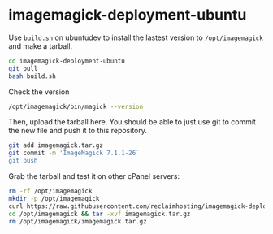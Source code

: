 # imagemagick-deployment-ubuntu

Use `build.sh` on ubuntudev to install the lastest version to `/opt/imagemagick` and make a tarball.
```bash
cd imagemagick-deployment-ubuntu
git pull
bash build.sh
```

Check the version
```bash
/opt/imagemagick/bin/magick --version
```

Then, upload the tarball here. You should be able to just use git to commit the new file and push it to this repository.
```bash
git add imagemagick.tar.gz
git commit -m 'ImageMagick 7.1.1-26`
git push
```

Grab the tarball and test it on other cPanel servers:
```bash
rm -rf /opt/imagemagick
mkdir -p /opt/imagemagick
curl https://raw.githubusercontent.com/reclaimhosting/imagemagick-deployment-ubuntu/main/imagemagick.tar.gz -o /opt/imagemagick/imagemagick.tar.gz
cd /opt/imagemagick && tar -xvf imagemagick.tar.gz
rm /opt/imagemagick/imagemagick.tar.gz
```
